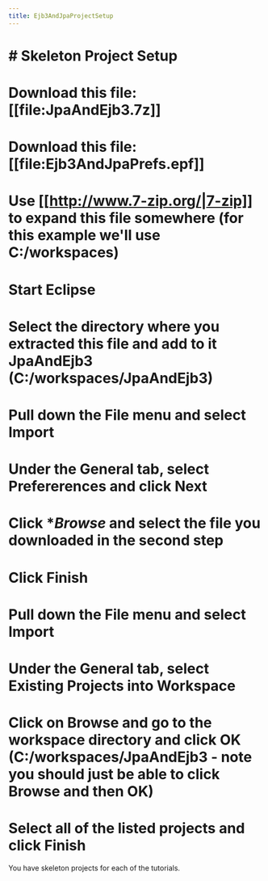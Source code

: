 ```yaml
---
title: Ejb3AndJpaProjectSetup
---
```

# # Skeleton Project Setup 

# Download this file: [[file:JpaAndEjb3.7z]]
# Download this file: [[file:Ejb3AndJpaPrefs.epf]]
# Use [[http://www.7-zip.org/|7-zip]] to expand this file somewhere (for this example we'll use C:/workspaces)
# Start Eclipse
# Select the directory where you extracted this file and add to it JpaAndEjb3 (C:/workspaces/JpaAndEjb3)
# Pull down the **File** menu and select **Import**
# Under the **General** tab, select **Prefererences** and click **Next**
# Click **Browse* and select the file you downloaded in the second step
# Click **Finish**
# Pull down the **File** menu and select **Import**
# Under the **General** tab, select **Existing Projects into Workspace**
# Click on **Browse** and go to the workspace directory and click **OK** (C:/workspaces/JpaAndEjb3 - note you should just be able to click **Browse** and then **OK**)
# Select all of the listed projects and click **Finish**

You have skeleton projects for each of the tutorials.



